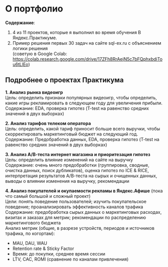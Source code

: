 # О портфолио

**Содержание**:
1. 4 из 11 проектов, которые я выполнил во время обучения В Яндекс.Практикуме.
2. Пример решения первых 30 задач на сайте sql-ex.ru с объяснением логики решения <br>
(советую в Google Colab: https://colab.research.google.com/drive/17ZFh8RrAejN5c7bFQphxbdiTou6tLlEo)

## Подробнее о проектах Практикума

**1. Анализ рынка видеоигр** <br>
Цель: определить признаки популярных видеоигр, чтобы определить, какие игры рекламировать в следующем году для увеличения прибыли. <br>
Содержание: EDA, проверка гипотез (T-test на равенство средних значений в двух выборках) <br>

**2. Анализ тарифов телеком оператора** <br>
Цель: определить, какой тариф приносит больше всего выручки, чтобы скорректировать маркетинговый бюджет на следующий год. <br>
Содержание: Предобработка данных, EDA, проверка гипотез (T-test на равенство средних значений в двух выборках) <br>

**3. Анализ А/В-теста интернет магазина и приоритезация гипотез** <br>
Цель: определить влияние изменений на сайте на выручку <br>
Содержание: очень много предобработки (группировка, сводные, очистка данных, поиск дубликатов), оценка гипотез по ICE & RICE, интерпретация результатов А/В-теста на сырых и очищенных данных, выводы о влиянии изменения на выручку, рекомендации <br> 

**4. Анализ покупателей и окупаемости рекламы в Яндекс.Афише** (пока что самый большой и сложный проект) <br>
Цели: понять поведение пользователей; изучить покупательское поведение; проанализировать эффективность каналов трафика <br>
Содержание: предобработка сырых данных о маркетинговых расходах, визитах и заказах для метрик; рекомендации по распределению маркетингового бюджета <br>
Анализ метрик (общие, в разрезе устройств, периодов и источников трафика, по когортам):
+ MAU, DAU, WAU
+ Retention rate & Sticky Factor
+ Время: до покупки, среднее время сессии
+ LTV, CAC, ROMI (сравнение по каналам привлечения)
